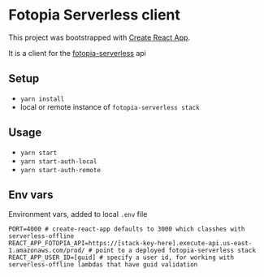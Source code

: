 # Fotopia Serverless client

This project was bootstrapped with [Create React App](https://github.com/facebookincubator/create-react-app).

It is a client for the [fotopia-serverless](https://github.com/facebookincubator/create-react-app) api

## Setup

- `yarn install`
- local or remote instance of `fotopia-serverless stack`

## Usage

- `yarn start`
- `yarn start-auth-local` 
- `yarn start-auth-remote`

## Env vars
Environment vars, added to local `.env` file

```
PORT=4000 # create-react-app defaults to 3000 which classhes with serverless-offline
REACT_APP_FOTOPIA_API=https://[stack-key-here].execute-api.us-east-1.amazonaws.com/prod/ # point to a deployed fotopia-serverless stack
REACT_APP_USER_ID=[guid] # specify a user id, for working with serverless-offline lambdas that have guid validation
```

